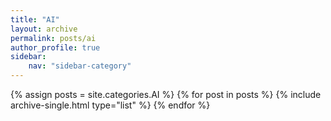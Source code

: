 ```yaml
---
title: "AI"
layout: archive
permalink: posts/ai
author_profile: true
sidebar:
    nav: "sidebar-category"
---
```


{% assign posts = site.categories.AI %}
{% for post in posts %} {% include archive-single.html type="list" %} {% endfor %}
